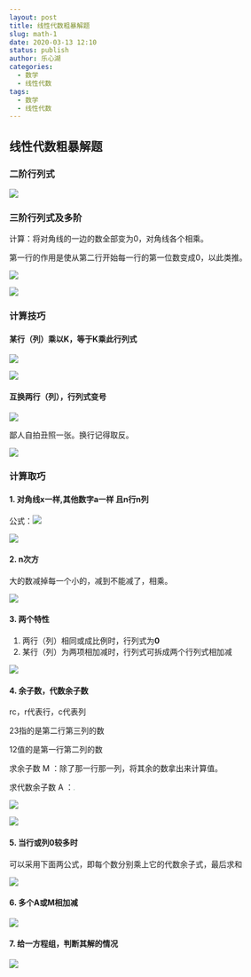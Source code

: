 ```yaml
---
layout: post
title: 线性代数粗暴解题
slug: math-1
date: 2020-03-13 12:10
status: publish
author: 乐心湖
categories: 
  - 数学
  - 线性代数
tags: 
  - 数学
  - 线性代数
---
```


## 线性代数粗暴解题

### 二阶行列式

![](https://cdn.xn2001.com/2020/03/11/20200311214150.png)

### 三阶行列式及多阶

计算：将对角线的一边的数全部变为0，对角线各个相乘。

第一行的作用是使从第二行开始每一行的第一位数变成0，以此类推。

![](https://cdn.xn2001.com/2020/03/11/20200311223839.png)



![](https://cdn.xn2001.com/2020/03/11/20200311221232.png)

### 计算技巧

#### 某行（列）乘以K，等于K乘此行列式

![](https://cdn.xn2001.com/2020/03/12/20200312005609.png)

![](https://cdn.xn2001.com/2020/03/12/20200312010357.png)

#### 互换两行（列），行列式变号

![](https://cdn.xn2001.com/2020/03/12/20200312010913.png)



鄙人自拍丑照一张。换行记得取反。

![](https://cdn.xn2001.com/2020/03/12/20200312012314.jpg)

### 计算取巧

#### 1. 对角线x一样,其他数字a一样 且n行n列

公式：![](https://cdn.xn2001.com/2020/03/12/20200312114702.png)

![](https://cdn.xn2001.com/2020/03/12/20200312114350.png)

#### 2. n次方

大的数减掉每一个小的，减到不能减了，相乘。

![](https://cdn.xn2001.com/2020/03/12/20200312125000.png)

#### 3. 两个特性

1. 两行（列）相同或成比例时，行列式为**0**
2. 某行（列）为两项相加减时，行列式可拆成两个行列式相加减

![](https://cdn.xn2001.com/2020/03/12/20200312125644.png)

#### 4. 余子数，代数余子数

rc，r代表行，c代表列

23指的是第二行第三列的数

12值的是第一行第二列的数

求余子数 M ：除了那一行那一列，将其余的数拿出来计算值。

求代数余子数 A ：<img src="https://cdn.xn2001.com/2020/03/12/20200312181021.jpg" style="zoom: 15%;" />

![](https://cdn.xn2001.com/2020/03/12/20200312175349.png)

![](https://cdn.xn2001.com/2020/03/12/20200312175306.png)

#### 5. 当行或列0较多时

可以采用下面两公式，即每个数分别乘上它的代数余子式，最后求和

![](https://cdn.xn2001.com/2020/03/12/20200312233222.png)

#### 6. 多个A或M相加减

![](https://cdn.xn2001.com/2020/03/13/20200313100801.png)

#### 7. 给一方程组，判断其解的情况

![](https://cdn.xn2001.com/2020/03/13/20200313101156.png)